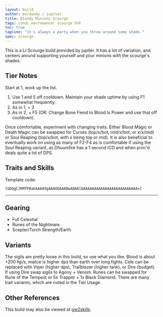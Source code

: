 ```yaml
---
layout: build
author: berdandy / jupiter
title: Bloody Minions Scourge
tags: condi necromancer scourge PoF
toc: true
tagline: "It's always a party when you throw around some shade."
spec: scourge
---
```


This is a LI Scourge build provided by jupiter. It has a lot of variation, and centers around supporting yourself and your minions with the scourge's shades.

## Tier Notes

Start at 1, work up the list.

1. Use 1 and 5 off cooldown. Maintain your shade uptime by using F1 somewhat frequently.
2. As in 1, + 3
3. As in 2, + F5 (OR: Change Bone Fiend to Blood Is Power and use that off cooldown).

Once comfortable, experiment with changing traits. Either Blood Magic or Death Magic can be swapped for Curses (top/x/bot, mid/x/bot, or x/x/mid) or Soul Reaping (top/x/bot, with x being top or mid). It is also beneficial to eventually work on using as many of F2-F4 as is comfortable if using the Soul Reaping variant, as Dhuumfire has a 1 second ICD and when proc'd deals quite a lot of DPS.

## Traits and Skills

Template code:

`[&DQgCJRMfPBabAAAAdgAAAOQAAABwAQAAlQAAAAAAAAAAAAAAAAAAAAAAAAA=]`

---

<div
  data-armory-embed='skills'
  data-armory-ids='10547,10533,10541,10589,10646'
>
</div>
<div
  data-armory-embed='specializations'
  data-armory-ids='2,19,60'
  data-armory-2-traits='820,858,1940'
  data-armory-19-traits='1876,1844,782'
  data-armory-60-traits='2074,2059,2112'
>
</div>
<script async src='https://unpkg.com/armory-embeds@^0.x.x/armory-embeds.js'></script>

## Gearing

- Full Celestial
- Runes of the Nightmare
- Scepter/Torch Strength/Earth

## Variants

The sigils are pretty loose in this build, so use what you like. Blood is about +200 hp/s, malice is higher dps than earth over long fights. Cele can be replaced with Viper (higher dps), Trailblazer (higher tank), or Dire (budget). If using Dire swap sigils to Agony + Venom. Runes can be swapped for Rune of the Tempest or 5x Trapper + 1x Black Diamond. There are many trait variants, which are noted in the Tier Usage.

## Other References

This build may also be viewed at [gw2skills](http://en.gw2skills.net/editor/?PSgAs+lFwoYTsK2IeKTfPLA-zxIY1ohvMiLBCsAEeA-e).

